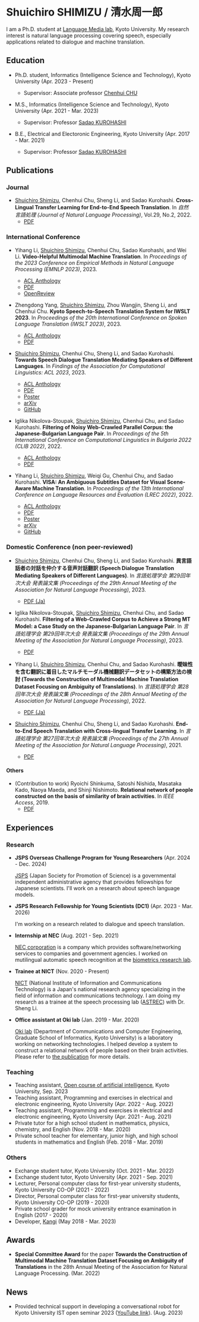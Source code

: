# Shuichiro SHIMIZU / 清水周一郎

I am a Ph.D. student at [Language Media lab](http://nlp.ist.i.kyoto-u.ac.jp/), Kyoto University.
My research interest is natural language processing covering speech, especially applications related to dialogue and machine translation.

## Education

- Ph.D. student, Informatics (Intelligence Science and Technology), Kyoto University (Apr. 2023 - Present)

  - Supervisor: Associate professor [Chenhui CHU](https://scholar.google.com/citations?user=6ef0qbgAAAAJ)

- M.S., Informatics (Intelligence Science and Technology), Kyoto University (Apr. 2021 - Mar. 2023)

  - Supervisor: Professor [Sadao KUROHASHI](https://nlp.ist.i.kyoto-u.ac.jp/member/kuro/)

- B.E., Electrical and Electoronic Engineering, Kyoto University (Apr. 2017 - Mar. 2021)
  - Supervisor: Professor [Sadao KUROHASHI](https://nlp.ist.i.kyoto-u.ac.jp/member/kuro/)

## Publications

### Journal

- <u>Shuichiro Shimizu</u>, Chenhui Chu, Sheng Li, and Sadao Kurohashi.
  **Cross-Lingual Transfer Learning for End-to-End Speech Translation**.
  In _自然言語処理 (Journal of Natural Language Processing)_, Vol.29, No.2, 2022.
  - [PDF](https://www.jstage.jst.go.jp/article/jnlp/29/2/29_611/_pdf/-char/ja)

### International Conference

- Yihang Li, <u>Shuichiro Shimizu</u>, Chenhui Chu, Sadao Kurohashi, and Wei Li.
  **Video-Helpful Multimodal Machine Translation**.
  In _Proceedings of the 2023 Conference on Empirical Methods in Natural Language Processing (EMNLP 2023)_, 2023.

  - [ACL Anthology](https://aclanthology.org/2023.emnlp-main.260/)
  - [PDF](https://aclanthology.org/2023.emnlp-main.260.pdf)
  - [OpenReview](https://openreview.net/forum?id=jjSOGqLT2X)

- Zhengdong Yang, <u>Shuichiro Shimizu</u>, Zhou Wangjin, Sheng Li, and Chenhui Chu.
  **Kyoto Speech-to-Speech Translation System for IWSLT 2023**.
  In _Proceedings of the 20th International Conference on Spoken Language Translation (IWSLT 2023)_, 2023.

  - [ACL Anthology](https://aclanthology.org/2023.iwslt-1.33/)
  - [PDF](https://aclanthology.org/2023.iwslt-1.33.pdf)

- <u>Shuichiro Shimizu</u>, Chenhui Chu, Sheng Li, and Sadao Kurohashi.
  **Towards Speech Dialogue Translation Mediating Speakers of Different Languages**.
  In _Findings of the Association for Computational Linguistics: ACL 2023_, 2023.

  - [ACL Anthology](https://aclanthology.org/2023.findings-acl.72/)
  - [PDF](https://aclanthology.org/2023.findings-acl.72.pdf)
  - [Poster](https://lotus.kuee.kyoto-u.ac.jp/~sshimizu/paper/acl2023_poster_shimizu_v3.pdf)
  - [arXiv](https://arxiv.org/abs/2305.09210)
  - [GitHub](https://github.com/ku-nlp/speechBSD)

- Iglika Nikolova-Stoupak, <u>Shuichiro Shimizu</u>, Chenhui Chu, and Sadao Kurohashi.
  **Filtering of Noisy Web-Crawled Parallel Corpus: the Japanese-Bulgarian Language Pair**.
  In _Proceedings of the 5th International Conference on Computational Linguistics in Bulgaria 2022 (CLIB 2022)_, 2022.

  - [ACL Anthology](https://aclanthology.org/2022.clib-1.4/)
  - [PDF](https://aclanthology.org/2022.clib-1.4.pdf)

- Yihang Li, <u>Shuichiro Shimizu</u>, Weiqi Gu, Chenhui Chu, and Sadao Kurohashi.
  **VISA: An Ambiguous Subtitles Dataset for Visual Scene-Aware Machine Translation**.
  In _Proceedings of the 13th International Conference on Language Resources and Evaluation (LREC 2022)_, 2022.
  - [ACL Anthology](https://aclanthology.org/2022.lrec-1.725/)
  - [PDF](https://aclanthology.org/2022.lrec-1.725.pdf)
  - [Poster](https://s3.eu-west-2.wasabisys.com/lrec2022/posters/595.pdf)
  - [arXiv](https://arxiv.org/abs/2201.08054)
  - [GitHub](https://github.com/ku-nlp/VISA)

### Domestic Conference (non peer-reviewed)

- <u>Shuichiro Shimizu</u>, Chenhui Chu, Sheng Li, and Sadao Kurohashi.
  **異言語話者の対話を仲介する音声対話翻訳 (Speech Dialogue Translation Mediating Speakers of Different Languages)**.
  In _言語処理学会 第29回年次大会 発表論文集 (Proceedings of the 29th Annual Meeting of the Association for Natural Language Processing)_, 2023.

  - [PDF (Ja)](https://www.anlp.jp/proceedings/annual_meeting/2023/pdf_dir/A5-2.pdf)

- Iglika Nikolova-Stoupak, <u>Shuichiro Shimizu</u>, Chenhui Chu, and Sadao Kurohashi.
  **Filtering of a Web-Crawled Corpus to Achieve a Strong MT Model: a Case Study on the Japanese-Bulgarian Language Pair**.
  In _言語処理学会 第29回年次大会 発表論文集 (Proceedings of the 29th Annual Meeting of the Association for Natural Language Processing)_, 2023.

  - [PDF](https://www.anlp.jp/proceedings/annual_meeting/2023/pdf_dir/P6-8.pdf)

- Yihang Li, <u>Shuichiro Shimizu</u>, Chenhui Chu, and Sadao Kurohashi.
  **曖昧性を含む翻訳に着目したマルチモーダル機械翻訳データセットの構築方法の検討 (Towards the Construction of Multimodal Machine Translation Dataset Focusing on Ambiguity of Translations)**.
  In _言語処理学会 第28回年次大会 発表論文集 (Proceedings of the 28th Annual Meeting of the Association for Natural Language Processing)_, 2022.

  - [PDF (Ja)](https://www.anlp.jp/proceedings/annual_meeting/2022/pdf_dir/PH4-12.pdf)

- <u>Shuichiro Shimizu</u>, Chenhui Chu, Sheng Li, and Sadao Kurohashi.
  **End-to-End Speech Translation with Cross-lingual Transfer Learning**.
  In _言語処理学会 第27回年次大会 発表論文集 (Proceedings of the 27th Annual Meeting of the Association for Natural Language Processing)_, 2021.
  - [PDF](https://www.anlp.jp/proceedings/annual_meeting/2021/pdf_dir/A8-4.pdf)

#### Others

- (Contribution to work) Ryoichi Shinkuma, Satoshi Nishida, Masataka Kado, Naoya Maeda, and Shinji Nishimoto.
  **Relational network of people constructed on the basis of similarity of brain activities**.
  In _IEEE Access_, 2019.
  - [PDF](https://ieeexplore.ieee.org/stamp/stamp.jsp?tp=&arnumber=8792189)

## Experiences

### Research

- **JSPS Overseas Challenge Program for Young Researchers** (Apr. 2024 - Dec. 2024)

  [JSPS](https://www.jsps.go.jp/english/index.html) (Japan Society for Promotion of Science) is a governmental
  independent administrative agency that provides fellowships for Japanese scientists. I'll work on a research about speech language models.

- **JSPS Research Fellowship for Young Scientists (DC1)** (Apr. 2023 - Mar. 2026)

  I'm working on a research related to dialogue and speech translation.

- **Internship at NEC** (Aug. 2021 - Sep. 2021)

  [NEC corporation](https://www.nec.com/) is a company which provides software/networking services to companies and government agencies. I worked on mutilingual automatic speech recognition at the [biometrics research lab](https://www.nec.com/en/global/rd/labs/biometrics/index.html).

- **Trainee at NICT** (Nov. 2020 - Present)

  [NICT](https://www.nict.go.jp/index.html) (National Institute of Information and Communications Technology) is a Japan's national research agency specializing in the field of information and communications technology. I am doing my research as a trainee at the speech processing lab ([ASTREC](https://astrec.nict.go.jp/)) with Dr. Sheng Li.

- **Office assistant at Oki lab** (Jan. 2019 - Mar. 2020)

  [Oki lab](http://icn.cce.i.kyoto-u.ac.jp/) (Department of Communications and Computer Engineering, Graduate School of Informatics, Kyoto University) is a laboratory working on networking technologies. I helped develop a system to construct a relational network of people based on their brain activities. Please refer to [the publication](https://ieeexplore.ieee.org/stamp/stamp.jsp?tp=&arnumber=8792189) for more details.

### Teaching

- Teaching assistant, [Open course of artificial intelligence](https://www.kyoto-u.ac.jp/ja/event/2023-04-28), Kyoto University, Sep. 2023
- Teaching assistant, Programming and exercises in electrical and electronic engineering, Kyoto University (Apr. 2022 - Aug. 2022)
- Teaching assistant, Programming and exercises in electrical and electronic engineering, Kyoto University (Apr. 2021 - Aug. 2021)
- Private tutor for a high school student in mathematics, physics, chemistry, and English (Nov. 2018 - Mar. 2020)
- Private school teacher for elementary, junior high, and high school students in mathematics and English (Feb. 2018 - Mar. 2019)

### Others

- Exchange student tutor, Kyoto University (Oct. 2021 - Mar. 2022)
- Exchange student tutor, Kyoto University (Apr. 2021 - Sep. 2021)
- Lecturer, Personal computer class for first-year university students, Kyoto University CO-OP (2021 - 2022)
- Director, Personal computer class for first-year university students, Kyoto University CO-OP (2019 - 2020)
- Private school grader for mock university entrance examination in English (2017 - 2020)
- Developer, [Kangi](http://www.kangi3d.com/) (May 2018 - Mar. 2023)

## Awards

- **Special Committee Award** for the paper **Towards the Construction of Multimodal Machine Translation Dataset Focusing on Ambiguity of Translations** in the 28th Annual Meeting of the Association for Natural Language Processing. (Mar. 2022)

## News

- Provided technical support in developing a conversational robot for Kyoto University IST open seminar 2023 ([YouTube link](https://youtu.be/Sdd0D_6JlQA)). (Aug. 2023)
